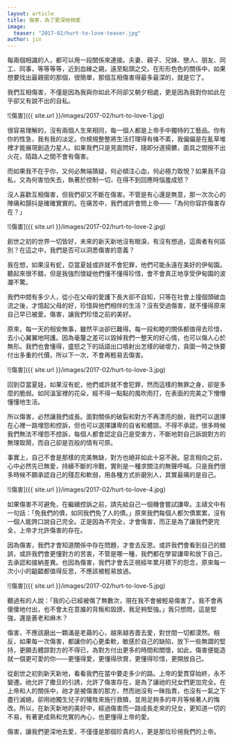 ```yaml
---
layout: article
title: 傷害，為了更深地相愛
image:
  teaser: "2017-02/hurt-to-love-teaser.jpg"
author: jin
---
```

每兩個相識的人，都可以用一段關係來連接。夫妻、親子、兄妹、戀人、朋友、同工、同事，等等等等，近到血緣之親，遠至點頭之交。在形形色色的關係中，如果想要找出最親密的那個，很簡單，那個互相傷害得最多最深的，就是它了。

我們互相傷害，不僅是因為我與你如此不同卻又朝夕相處，更是因為我對你如此在乎卻又有說不出的自私。

![傷害]({{ site.url }}/images/2017-02/hurt-to-love-1.jpg)

很容易理解的，沒有兩個人生來相同，每一個人都是上帝手中獨特的工藝品。你有你的性急，我有我的淡定。你規規整整將生活打理得​​​​有條不紊，我偏偏是在亂草堆裡才能展現創造力星人。如果我們只是見面問好，隨即分道揚鑣，面具之間擦不出火花，陌路人之間不會有傷害。

而如果我不在乎你，又何必無端猜疑，何必傾注心血，何必極力取悅？如果我不自私，又為何害怕失去，執著於控制一切，在得不到回應時惱羞成怒？

沒人喜歡互相傷害，但我們卻又不斷在傷害。不管是有心還是無意，那一次次心的陣痛和顫抖是確確實實的。在痛苦中，我們或許會問上帝——「為何你容許傷害存在？」

![傷害]({{ site.url }}/images/2017-02/hurt-to-love-2.jpg)

創世之初的世界一切皆好，未來的新天新地沒有眼淚，有沒有想過，這兩者有何區別？在這之中，我們是否可以洞悉傷害的意義？

我在想，如果沒有蛇，亞當夏娃或許就不會犯罪，他們可能永遠在美好的伊甸園。聽起來很不錯，但是我強烈懷疑他們懂不懂得珍惜，會不會真正地享受伊甸園的波瀾不驚。

我們中間有多少人，從小在父母的愛護下長大卻不自知，只等在社會上撞個頭破血流之後，才憶起父母的好，珍惜與他們相伴的生活？沒有受過傷害，就不懂得原來自己早已被愛。傷害，讓我們珍惜之前的美好。

原來，每一天的相安無事，雖然平淡卻已難得。每一段和睦的關係都值得去珍惜，去小心翼翼地呵護。因為毫釐之差可以毀掉我們一整天的好心情，也可以傷人心於無形。我們也會懂得，盛怒之下的話語出口噴射出怎樣的破壞力，貪圖一時之快要付出多重的代價，所以下一次，不會再輕易去傷害。

![傷害]({{ site.url }}/images/2017-02/hurt-to-love-3.jpg)

回到亞當夏娃，如果沒有蛇，他們或許就不會犯罪，然而這樣的無罪之身，卻是多麼的脆弱。如同溫室裡的花朵，經不得一點點的風吹雨打，在表面的完美之下懵懵懂懂地生活。

所以傷害，必然讓我們成長。面對關係的破裂和對方不再漂亮的臉，我們可以選擇在心裡一路埋怨和控訴，但也可以選擇謙卑的自省和體諒。不得不承認，很多時候我們無法不埋怨不控訴，每個人都會認定自己是受害方，不斷地對自己訴說對方的無理取鬧，而自己卻是百般的情有可原。

事實上，自己不會是那樣的完美無缺，對方也絕非如此十惡不赦。惡言相向之前，心中必然先已無愛，持續不斷的冷戰，實則是一種求關注的無聲呼喊。只是我們很多時候不願承認自己的殘忍和軟弱，用各種方式折磨別人，其實最痛的是自己。

![傷害]({{ site.url }}/images/2017-02/hurt-to-love-4.jpg)

如果傷害不可避免，在繼續控訴之前，請先給自己一個機會嘗試謙卑。主禱文中有一句話：「免我們的債，如同我們免了人的債。」原來我們每個人都欠債累累，沒有一個人能誇口說自己完全。正是因為不完全，才會傷害，而正是為了讓我們更完全，上帝才允許傷害的存在。

因為傷害，我們才會知道關係中存在問題，才會去反思。或許我們會看到自己的錯誤，或許我們會更懂對方的苦衷，不管是哪一種，我們都在學習謙卑和放下自己，去承認和接納差異。也因為傷害，我們才會去正視經年累月積下的怨念，原來每一次小小的齟齬都值得反思，不應該被輕易放過。

![傷害]({{ site.url }}/images/2017-02/hurt-to-love-5.jpg)

聽過有的人說：「我的心已經被傷了無數次，現在我不會被輕易傷害了。我不會再傻傻地付出，也不會太在意誰的背叛和毀謗，我足夠堅強。」我只想問，這是堅強，還是蒼老和麻木？

傷害，不應該磨出一顆滿是老繭的心，越來越吝嗇去愛，對世間一切都漠然。相反，如果每一次傷害，都讓你的心更柔軟，敏感於自己的缺陷，放下一些無謂的堅持，更願去體諒對方的不得已，為對方付出更多的時間和關懷，如此，傷害便能造就一個更可愛的你——更懂得愛，更懂得欣賞，更懂得珍惜，更開放自己。

從創世之初到新天新地，看看我們在當中要走多少的路。上帝的愛貫穿始終，永不變遷。祂允許了撒旦的引誘，允許了傷害存在，是為了讓祂的兒女們更加完全。在上帝和人的關係中，祂才是被傷害的那方，然而祂沒有一昧指責，也沒有一氣之下盡行滅絕，卻用祂獨生兒子的犧牲來施行救贖，並用足夠多的年月等候著人的悔改。所以，在新天新地的美好中，經過傷害而一路成長走來的兒女，更知道一切的不易，有著更成熟和充實的內心，也更懂得上帝的愛。

傷害，讓我們更深地去愛，不僅僅是那個珍貴的人，更是那位珍視我們的上帝。